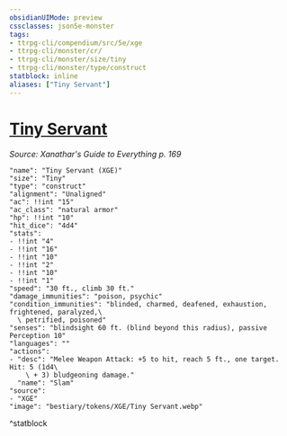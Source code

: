 ```yaml
---
obsidianUIMode: preview
cssclasses: json5e-monster
tags:
- ttrpg-cli/compendium/src/5e/xge
- ttrpg-cli/monster/cr/
- ttrpg-cli/monster/size/tiny
- ttrpg-cli/monster/type/construct
statblock: inline
aliases: ["Tiny Servant"]
---
```

# [Tiny Servant](3-Compendium\CLI\bestiary\construct/tiny-servant-xge.md)
*Source: Xanathar's Guide to Everything p. 169*  

```statblock
"name": "Tiny Servant (XGE)"
"size": "Tiny"
"type": "construct"
"alignment": "Unaligned"
"ac": !!int "15"
"ac_class": "natural armor"
"hp": !!int "10"
"hit_dice": "4d4"
"stats":
- !!int "4"
- !!int "16"
- !!int "10"
- !!int "2"
- !!int "10"
- !!int "1"
"speed": "30 ft., climb 30 ft."
"damage_immunities": "poison, psychic"
"condition_immunities": "blinded, charmed, deafened, exhaustion, frightened, paralyzed,\
  \ petrified, poisoned"
"senses": "blindsight 60 ft. (blind beyond this radius), passive Perception 10"
"languages": ""
"actions":
- "desc": "Melee Weapon Attack: +5 to hit, reach 5 ft., one target. Hit: 5 (1d4\
    \ + 3) bludgeoning damage."
  "name": "Slam"
"source":
- "XGE"
"image": "bestiary/tokens/XGE/Tiny Servant.webp"
```
^statblock